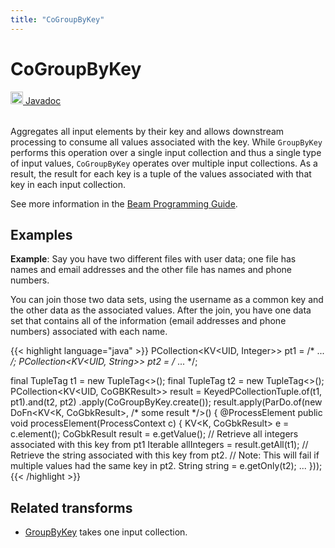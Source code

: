 ```yaml
---
title: "CoGroupByKey"
---
```

<!--
Licensed under the Apache License, Version 2.0 (the "License");
you may not use this file except in compliance with the License.
You may obtain a copy of the License at

http://www.apache.org/licenses/LICENSE-2.0

Unless required by applicable law or agreed to in writing, software
distributed under the License is distributed on an "AS IS" BASIS,
WITHOUT WARRANTIES OR CONDITIONS OF ANY KIND, either express or implied.
See the License for the specific language governing permissions and
limitations under the License.
-->
# CoGroupByKey
<table align="left">
    <a target="_blank" class="button"
        href="https://beam.apache.org/releases/javadoc/current/index.html?org/apache/beam/sdk/transforms/join/CoGroupByKey.html">
      <img src="https://beam.apache.org/images/logos/sdks/java.png" width="20px" height="20px"
           alt="Javadoc" />
     Javadoc
    </a>
</table>
<br><br>

Aggregates all input elements by their key and allows downstream processing
to consume all values associated with the key. While `GroupByKey` performs
this operation over a single input collection and thus a single type of
input values, `CoGroupByKey` operates over multiple input collections. As
a result, the result for each key is a tuple of the values associated with
that key in each input collection.

See more information in the [Beam Programming Guide](/documentation/programming-guide/#cogroupbykey).

## Examples
**Example**: Say you have two different files with user data; one file has
names and email addresses and the other file has names and phone numbers.

You can join those two data sets, using the username as a common key and the
other data as the associated values. After the join, you have one data set
that contains all of the information (email addresses and phone numbers)
associated with each name.

{{< highlight language="java" >}}
PCollection<KV<UID, Integer>> pt1 = /* ... */;
PCollection<KV<UID, String>> pt2 = /* ... */;

final TupleTag<Integer> t1 = new TupleTag<>();
final TupleTag<String> t2 = new TupleTag<>();
PCollection<KV<UID, CoGBKResult>> result =
  KeyedPCollectionTuple.of(t1, pt1).and(t2, pt2)
    .apply(CoGroupByKey.create());
result.apply(ParDo.of(new DoFn<KV<K, CoGbkResult>, /* some result */>() {
  @ProcessElement
  public void processElement(ProcessContext c) {
    KV<K, CoGbkResult> e = c.element();
    CoGbkResult result = e.getValue();
    // Retrieve all integers associated with this key from pt1
    Iterable<Integer> allIntegers = result.getAll(t1);
    // Retrieve the string associated with this key from pt2.
    // Note: This will fail if multiple values had the same key in pt2.
    String string = e.getOnly(t2);
    ...
}));
{{< /highlight >}}

## Related transforms
* [GroupByKey](/documentation/transforms/java/aggregation/groupbykey)
  takes one input collection.
